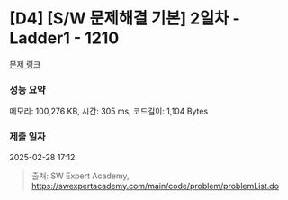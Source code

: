 # [D4] [S/W 문제해결 기본] 2일차 - Ladder1 - 1210 

[문제 링크](https://swexpertacademy.com/main/code/problem/problemDetail.do?contestProbId=AV14ABYKADACFAYh) 

### 성능 요약

메모리: 100,276 KB, 시간: 305 ms, 코드길이: 1,104 Bytes

### 제출 일자

2025-02-28 17:12



> 출처: SW Expert Academy, https://swexpertacademy.com/main/code/problem/problemList.do